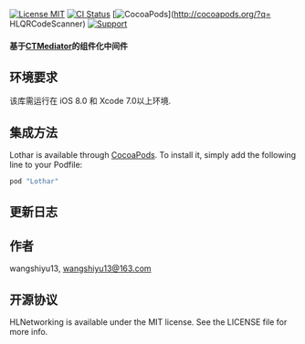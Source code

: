 [![License MIT](https://img.shields.io/badge/license-MIT-green.svg?style=flat)](https://github.com/wangshiyu13/HLQRCodeScanner/blob/master/LICENSE)
[![CI Status](https://img.shields.io/badge/build-1.0.0-brightgreen.svg)](https://travis-ci.org/wangshiyu13/HLQRCodeScanner)
[![CocoaPods](https://img.shields.io/badge/platform-iOS-lightgrey.svg)](http://cocoapods.org/?q= HLQRCodeScanner)
[![Support](https://img.shields.io/badge/support-iOS%208%2B-blue.svg)](https://www.apple.com/nl/ios/)
#### 基于[CTMediator](https://github.com/casatwy/CTMediator)的组件化中间件

## 环境要求

该库需运行在 iOS 8.0 和 Xcode 7.0以上环境.

## 集成方法

Lothar is available through [CocoaPods](http://cocoapods.org). To install
it, simply add the following line to your Podfile:

```ruby
pod "Lothar"
```

## 更新日志


## 作者

wangshiyu13, wangshiyu13@163.com

## 开源协议

HLNetworking is available under the MIT license. See the LICENSE file for more info.
